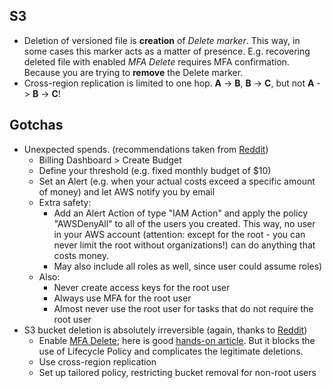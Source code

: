 ## S3
- Deletion of versioned file is **creation** of _Delete marker_. This way, in some cases this marker acts as a matter of presence. E.g. recovering deleted file with enabled _MFA Delete_ requires MFA confirmation. Because you are trying to **remove** the Delete marker.
- Cross-region replication is limited to one hop. **A** -> **B**, **B** -> **C**, but not **A** -> **B** -> **C**!

## Gotchas
- Unexpected spends. (recommendations taken from [Reddit](https://www.reddit.com/r/aws/comments/qgr9jh/was_billed_60k_with_a_free_tier/hi9feb9/))
  - Billing Dashboard > Create Budget
  - Define your threshold (e.g. fixed monthly budget of $10) 
  - Set an Alert (e.g. when your actual costs exceed a specific amount of money) and let AWS notify you by email 
  - Extra safety:
    - Add an Alert Action of type "IAM Action" and apply the policy "AWSDenyAll" to all of the users you created. This way, no user in your AWS account (attention: except for the root - you can never limit the root without organizations!) can do anything that costs money.
    - May also include all roles as well, since user could assume roles) 
  - Also:
    - Never create access keys for the root user
    - Always use MFA for the root user
    - Almost never use the root user for tasks that do not require the root user
- S3 bucket deletion is absolutely irreversible (again, thanks to [Reddit](https://www.reddit.com/r/aws/comments/6ua8se/recovering_a_deleted_s3_bucket_is_there_any_way/))
  - Enable [MFA Delete](https://docs.aws.amazon.com/AmazonS3/latest/userguide/MultiFactorAuthenticationDelete.html); here is good [hands-on article](https://blog.james.rcpt.to/2017/04/29/s3-mfa-delete/). But it blocks the use of Lifecycle Policy and complicates the legitimate deletions.
  - Use cross-region replication
  - Set up tailored policy, restricting bucket removal for non-root users
